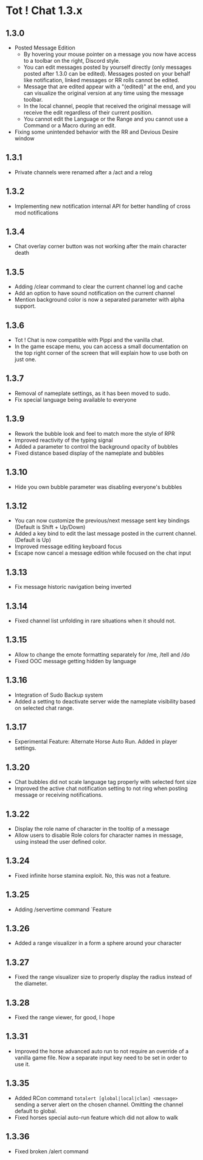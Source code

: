 # Tot ! Chat 1.3.x

## 1.3.0
- Posted Message Edition
    - By hovering your mouse pointer on a message you now have access to a toolbar on the right, Discord style.
    - You can edit messages posted by yourself directly (only messages posted after 1.3.0 can be edited). Messages posted on your behalf like notification, linked messages or RR rolls cannot be edited.
    - Message that are edited appear with a "(edited)" at the end, and you can visualize the original version at any time using the message toolbar.
    - In the local channel, people that received the original message will receive the edit regardless of their current position.
    - You cannot edit the Language or the Range and you cannot use a Command or a Macro during an edit.
- Fixing some unintended behavior with the RR and Devious Desire window


## 1.3.1
- Private channels were renamed after a /act and a relog

## 1.3.2
- Implementing new notification internal API for better handling of cross mod notifications

## 1.3.4
- Chat overlay corner button was not working after the main character death

## 1.3.5
- Adding /clear command to clear the current channel log and cache
- Add an option to have sound notification on the current channel
- Mention background color is now a separated parameter with alpha support.

## 1.3.6
- Tot ! Chat is now compatible with Pippi and the vanilla chat.
- In the game escape menu, you can access a small documentation on the top right corner of the screen that will explain how to use both on just one.

## 1.3.7
- Removal of nameplate settings, as it has been moved to sudo.
- Fix special language being available to everyone

## 1.3.9
- Rework the bubble look and feel to match more the style of RPR
- Improved reactivity of the typing signal
- Added a parameter to control the background opacity of bubbles
- Fixed distance based display of the nameplate and bubbles

## 1.3.10
- Hide you own bubble parameter was disabling everyone's bubbles

## 1.3.12
- You can now customize the previous/next message sent key bindings (Default is Shift + Up/Down)
- Added a key bind to edit the last message posted in the current channel. (Default is Up)
- Improved message editing keyboard focus
- Escape now cancel a message edition while focused on the chat input

## 1.3.13
- Fix message historic navigation being inverted

## 1.3.14
- Fixed channel list unfolding in rare situations when it should not.

## 1.3.15
- Allow to change the emote formatting separately for /me, /tell and /do
- Fixed OOC message getting hidden by language

## 1.3.16
- Integration of Sudo Backup system
- Added a setting to deactivate server wide the nameplate visibility based on selected chat range.

## 1.3.17
- Experimental Feature: Alternate Horse Auto Run. Added in player settings.

## 1.3.20
- Chat bubbles did not scale language tag properly with selected font size
- Improved the active chat notification setting to not ring when posting message or receiving notifications.

## 1.3.22
- Display the role name of character in the tooltip of a message
- Allow users to disable Role colors for character names in message, using instead the user defined color.

## 1.3.24
- Fixed infinite horse stamina exploit. No, this was not a feature.

## 1.3.25
- Adding /servertime command `Feature

## 1.3.26
- Added a range visualizer in a form a sphere around your character

## 1.3.27
- Fixed the range visualizer size to properly display the radius instead of the diameter.

## 1.3.28
- Fixed the range viewer, for good, I hope

## 1.3.31
- Improved the horse advanced auto run to not require an override of a vanilla game file. Now a separate input key need to be set in order to use it.

## 1.3.35
- Added RCon command `totalert [global|local|clan] <message>` sending a server alert on the chosen channel. Omitting the channel default to global.
- Fixed horses special auto-run feature which did not allow to walk

## 1.3.36
- Fixed broken /alert command